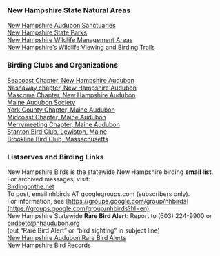 ### New Hampshire State Natural Areas

[New Hampshire Audubon Sanctuaries](https://www.nhaudubon.org/locations/sanctuaries)  
[New Hampshire State Parks](https://www.nhstateparks.org/)  
[New Hampshire Wildlife Management Areas](https://www.wildlife.state.nh.us/maps/wma.html)  
[New Hampshire’s Wildlife Viewing and Birding Trails](https://online.fliphtml5.com/syiy/waly/#p=1)

### Birding Clubs and Organizations

[Seacoast Chapter, New Hampshire Audubon](https://www.seacoastchapter.org/)  
[Nashaway chapter, New Hampshire Audubon](https://nashaway.org/home.html)  
[Mascoma Chapter, New Hampshire Audubon](http://www.mascomabirds.org/)  
[Maine Audubon Society](https://maineaudubon.org/events/?utm_source=website&utm_medium=globalmenu&utm_campaign=SiteNavTracking)  
[York County Chapter, Maine Audubon](https://www.yorkcountyaudubon.org/)  
[Midcoast Chapter, Maine Audubon](https://midcoast.maineaudubon.org/)  
[Merrymeeting Chapter, Maine Audubon](https://merrymeeting.maineaudubon.org/)  
[Stanton Bird Club, Lewiston, Maine](https://stantonbirdclub.org/)  
[Brookline Bird Club, Massachusetts](https://www.brooklinebirdclub.org/)

### Listserves and Birding Links

New Hampshire Birds is the statewide New Hampshire birding **email list**.  
For archived messages, visit:  
[Birdingonthe.net](https://birding.aba.org/maillist/NH)  
To post, email nhbirds AT googlegroups.com (subscribers only).  
For information, see [https://groups.google.com/group/nhbirds](https://groups.google.com/group/nhbirds?hl=en).  
New Hampshire Statewide **Rare Bird Alert**: Report to (603) 224-9900 or [birdsetc@nhaudubon.org](mailto:birdsetc@nhaudubon.org)  
(put “Rare Bird Alert” or “bird sighting” in subject line)  
[New Hampshire Audubon Rare Bird Alerts](https://www.nhaudubon.org/birding/rare-bird-alerts)  
[New Hampshire Bird Records](https://nhbirdrecords.org/)
